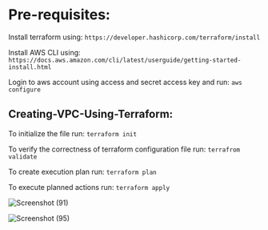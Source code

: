 # Pre-requisites: 

Install terraform using: `https://developer.hashicorp.com/terraform/install`

Install AWS CLI using: `https://docs.aws.amazon.com/cli/latest/userguide/getting-started-install.html`

Login to aws account using access and secret access key and run: `aws configure`

## Creating-VPC-Using-Terraform:

To initialize the file run: `terraform init`

To verify the correctness of terraform configuration file run: `terrafrom validate`

To create execution plan run: `terraform plan`

To execute planned actions run: `terraform apply`

![Screenshot (91)](https://github.com/user-attachments/assets/2999320d-b75f-451d-b489-67fd7e2eb004)

![Screenshot (95)](https://github.com/user-attachments/assets/4cbdbf1e-a9bf-4819-924a-3c701fd402ca)

